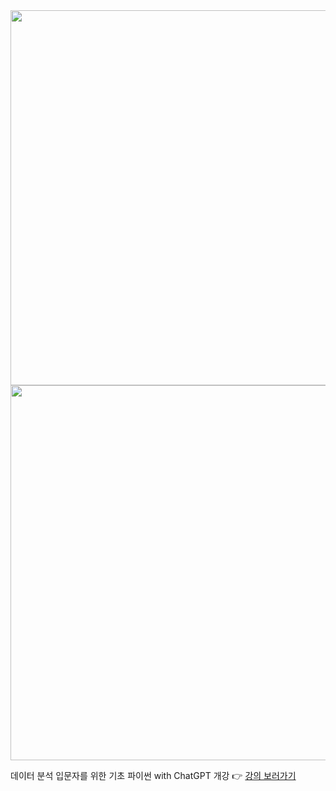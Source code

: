 <img src=https://i.postimg.cc/441dXs9c/2.jpg, width=600>
<img src=https://i.postimg.cc/zDxDJMFh/image.jpg, width=600>

데이터 분석 입문자를 위한 기초 파이썬 with ChatGPT 개강
 👉 [강의 보러가기](https://inf.run/ixPop)
